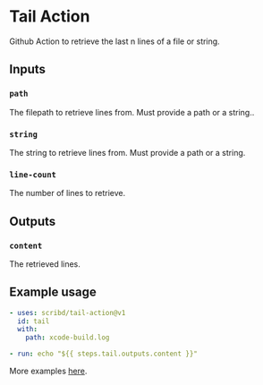 # Tail Action

Github Action to retrieve the last n lines of a file or string.

## Inputs

### `path`

The filepath to retrieve lines from. Must provide a path or a string..

### `string`

The string to retrieve lines from. Must provide a path or a string.

### `line-count`

The number of lines to retrieve.

## Outputs

### `content`

The retrieved lines.

## Example usage

```yaml
- uses: scribd/tail-action@v1
  id: tail
  with:
    path: xcode-build.log

- run: echo "${{ steps.tail.outputs.content }}"
```

More examples [here](https://github.com/scribd/tail-action/blob/master/.github/workflows/test.yml).